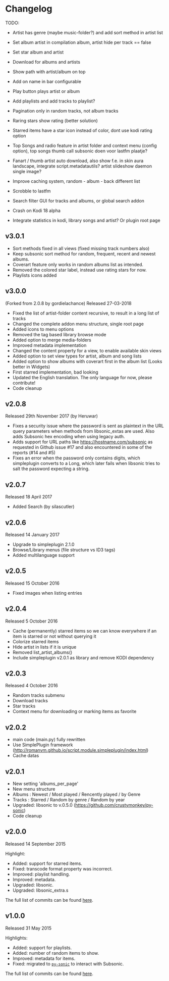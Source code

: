 # Changelog

TODO:
* Artist has genre (maybe music-folder?) and add sort method in artist list
* Set album artist in compilation album, artist hide per track == false
* Set star album and artist
* Download for albums and artists
* Show path with artist/album on top
* Add on name in bar configurable
* Play button plays artist or album
* Add playlists and add tracks to playlist?
* Pagination only in random tracks, not album tracks

* Raring stars show rating (better solution)
* Starred items have a star icon instead of color, dont use kodi rating option

* Top Songs and radio feature in artist folder and context menu (config option), top songs thumb call subsonic doen voor lastfm plaatje?
* Fanart / thumb artist auto download, also show f.e. in skin aura landscape, integrate script.metadatautils?
artist slideshow daemon single image?
* Improve caching system, random - album - back different list
* Scrobble to lastfm
* Search filter GUI for tracks and albums, or global search addon
* Crash on Kodi 18 alpha
* Integrate statistics in kodi, library songs and artist? Or plugin root page

## v3.0.1
* Sort methods fixed in all views (fixed missing track numbers also)
* Keep subsonic sort method for random, frequent, recent and newest albums.
* Coverart feature only works in random albums list as intended.
* Removed the colored star label, instead use rating stars for now.
* Playlists icons added

## v3.0.0
(Forked from 2.0.8 by gordielachance)
Released 27-03-2018
* Fixed the list of artist-folder content recursive, to result in a long list of tracks
* Changed the complete addon menu structure, single root page
* Added icons to menu options
* Removed the tag based library browse mode
* Added option to merge media-folders
* Improved metadata implementation
* Changed the content property for a view, to enable available skin views
* Added option to set view types for artist, album and song lists
* Added option to show albums with coverart first in the album list (Looks better in Widgets)
* First starred implementation, bad looking 
* Updated the English translation. The only language for now, please contribute!
* Code cleanup

## v2.0.8
Released 29th November 2017 (by Heruwar)
* Fixes a security issue where the password is sent as plaintext in the URL query parameters when methods from libsonic_extas are used. 
Also adds Subsonic hex encoding when using legacy auth.
* Adds support for URL paths like https://hostname.com/subsonic as requested in Github issue #17 and also encountered in some of the reports (#14 and #5)
* Fixes an error when the password only contains digits, which simpleplugin converts to a Long, which later fails when libsonic tries to salt the password expecting a string.

## v2.0.7
Released 18 April 2017
* Added Search (by silascutler)

## v2.0.6
Released 14 January 2017
* Upgrade to simpleplugin 2.1.0
* Browse/Library menus (file structure vs ID3 tags)
* Added multilanguage support

## v2.0.5
Released 15 October 2016
* Fixed images when listing entries

## v2.0.4
Released 5 October 2016
* Cache (permanently) starred items so we can know everywhere if an item is starred or not without querying it
* Colorize starred items
* Hide artist in lists if it is unique
* Removed list_artist_albums()
* Include simpleplugin v2.0.1 as library and remove KODI dependency

## v2.0.3
Released 4 October 2016
* Random tracks submenu
* Download tracks
* Star tracks
* Context menu for downloading or marking items as favorite

## v2.0.2
* main code (main.py) fully rewritten
* Use SimplePlugin framework (http://romanvm.github.io/script.module.simpleplugin/index.html)
* Cache datas

## v2.0.1
* New setting 'albums_per_page'
* New menu structure
* Albums : Newest / Most played / Rencently played / by Genre
* Tracks : Starred / Random by genre / Random by year
* Upgraded: libsonic to v.0.5.0 (https://github.com/crustymonkey/py-sonic)
* Code cleanup

## v2.0.0
Released 14 September 2015

Highlight:
* Added: support for starred items.
* Fixed: transcode format property was incorrect.
* Improved: playlist handling.
* Improved: metadata.
* Upgraded: libsonic.
* Upgraded: libsonic_extra.s

The full list of commits can be found [here](https://github.com/rembo10/headphones/compare/v1.0.0...v2.0.0).

## v1.0.0
Released 31 May 2015

Highlights:
* Added: support for playlists.
* Added: number of random items to show.
* Improved: metadata for items.
* Fixed: migrated to [`py-sonic`](https://github.com/crustymonkey/py-sonic) to interact with Subsonic.

The full list of commits can be found [here](https://github.com/rembo10/headphones/compare/ff86dfa49f914a18233dee295df74b73a70200e8...v1.0.0).

